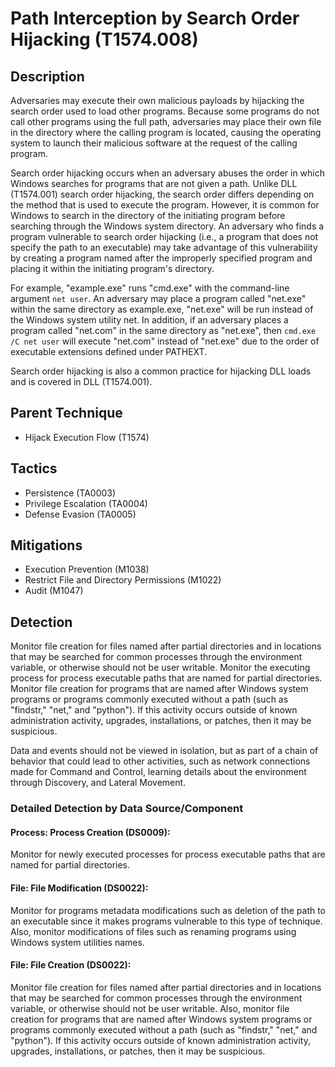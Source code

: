 # Path Interception by Search Order Hijacking (T1574.008)

## Description
Adversaries may execute their own malicious payloads by hijacking the search order used to load other programs. Because some programs do not call other programs using the full path, adversaries may place their own file in the directory where the calling program is located, causing the operating system to launch their malicious software at the request of the calling program.

Search order hijacking occurs when an adversary abuses the order in which Windows searches for programs that are not given a path. Unlike DLL (T1574.001) search order hijacking, the search order differs depending on the method that is used to execute the program.    However, it is common for Windows to search in the directory of the initiating program before searching through the Windows system directory. An adversary who finds a program vulnerable to search order hijacking (i.e., a program that does not specify the path to an executable) may take advantage of this vulnerability by creating a program named after the improperly specified program and placing it within the initiating program's directory.

For example, "example.exe" runs "cmd.exe" with the command-line argument ```net user```. An adversary may place a program called "net.exe" within the same directory as example.exe, "net.exe" will be run instead of the Windows system utility net. In addition, if an adversary places a program called "net.com" in the same directory as "net.exe", then ```cmd.exe /C net user``` will execute "net.com" instead of "net.exe" due to the order of executable extensions defined under PATHEXT. 

Search order hijacking is also a common practice for hijacking DLL loads and is covered in DLL (T1574.001).

## Parent Technique
- Hijack Execution Flow (T1574)

## Tactics
- Persistence (TA0003)
- Privilege Escalation (TA0004)
- Defense Evasion (TA0005)

## Mitigations
- Execution Prevention (M1038)
- Restrict File and Directory Permissions (M1022)
- Audit (M1047)

## Detection
Monitor file creation for files named after partial directories and in locations that may be searched for common processes through the environment variable, or otherwise should not be user writable. Monitor the executing process for process executable paths that are named for partial directories. Monitor file creation for programs that are named after Windows system programs or programs commonly executed without a path (such as "findstr," "net," and "python"). If this activity occurs outside of known administration activity, upgrades, installations, or patches, then it may be suspicious.

Data and events should not be viewed in isolation, but as part of a chain of behavior that could lead to other activities, such as network connections made for Command and Control, learning details about the environment through Discovery, and Lateral Movement.


### Detailed Detection by Data Source/Component
#### Process: Process Creation (DS0009): 
Monitor for newly executed processes  for process executable paths that are named for partial directories.

#### File: File Modification (DS0022): 
Monitor for programs metadata modifications such as deletion of the path to an executable since it makes programs vulnerable to this type of technique. Also, monitor modifications of files such as renaming programs using Windows system utilities names.

#### File: File Creation (DS0022): 
Monitor file creation for files named after partial directories and in locations that may be searched for common processes through the environment variable, or otherwise should not be user writable. Also, monitor file creation for programs that are named after Windows system programs or programs commonly executed without a path (such as "findstr," "net," and "python"). If this activity occurs outside of known administration activity, upgrades, installations, or patches, then it may be suspicious.


